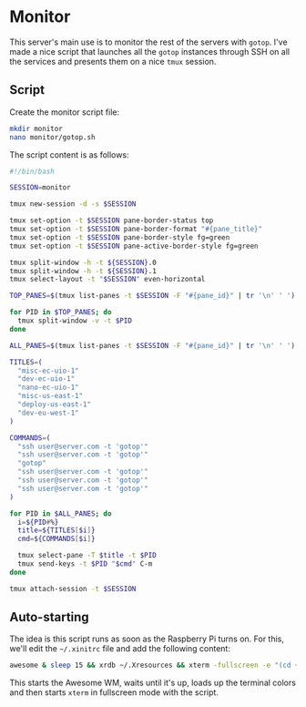 # Monitor

This server's main use is to monitor the rest of the servers with `gotop`. I've made a nice script that launches all the `gotop` instances through SSH on all the services and presents them on a nice `tmux` session.

## Script

Create the monitor script file:

```bash
mkdir monitor
nano monitor/gotop.sh
```

The script content is as follows:

```bash
#!/bin/bash

SESSION=monitor

tmux new-session -d -s $SESSION

tmux set-option -t $SESSION pane-border-status top
tmux set-option -t $SESSION pane-border-format "#{pane_title}"
tmux set-option -t $SESSION pane-border-style fg=green
tmux set-option -t $SESSION pane-active-border-style fg=green

tmux split-window -h -t ${SESSION}.0
tmux split-window -h -t ${SESSION}.1
tmux select-layout -t "$SESSION" even-horizontal

TOP_PANES=$(tmux list-panes -t $SESSION -F "#{pane_id}" | tr '\n' ' ')

for PID in $TOP_PANES; do
  tmux split-window -v -t $PID
done

ALL_PANES=$(tmux list-panes -t $SESSION -F "#{pane_id}" | tr '\n' ' ')

TITLES=(
  "misc-ec-uio-1"
  "dev-ec-uio-1"
  "nano-ec-uio-1"
  "misc-us-east-1"
  "deploy-us-east-1"
  "dev-eu-west-1"
)

COMMANDS=(
  "ssh user@server.com -t 'gotop'"
  "ssh user@server.com -t 'gotop'"
  "gotop"
  "ssh user@server.com -t 'gotop'"
  "ssh user@server.com -t 'gotop'"
  "ssh user@server.com -t 'gotop'"
)

for PID in $ALL_PANES; do
  i=${PID#%}
  title=${TITLES[$i]}
  cmd=${COMMANDS[$i]}

  tmux select-pane -T $title -t $PID
  tmux send-keys -t $PID "$cmd" C-m 
done

tmux attach-session -t $SESSION
```

## Auto-starting

The idea is this script runs as soon as the Raspberry Pi turns on. For this, we'll edit the `~/.xinitrc` file and add the following content:

```bash
awesome & sleep 15 && xrdb ~/.Xresources && xterm -fullscreen -e "(cd ~/monitor && ./gotop.sh)"
```

This starts the Awesome WM, waits until it's up, loads up the terminal colors and then starts `xterm` in fullscreen mode with the script.
